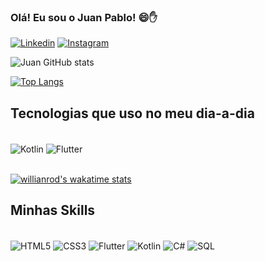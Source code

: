 
### Olá! Eu sou o Juan Pablo! 😄✋

[![Linkedin](https://img.shields.io/badge/LinkedIn-0077B5?style=for-the-badge&logo=linkedin&logoColor=white)](www.linkedin.com/in/JuanSouza9)
[![Instagram](https://img.shields.io/badge/Instagram-E4405F?style=for-the-badge&logo=instagram&logoColor=white)](https://www.instagram.com/juan_blacks_/)

![Juan GitHub stats](https://github-readme-stats.vercel.app/api?username=JuanSouza9&show_icons=true&theme=tokyonight)

[![Top Langs](https://github-readme-stats.vercel.app/api/top-langs/?username=JuanSouza9&layout=compact)](https://github.com/JuanSouza9/)


## Tecnologias que uso no meu dia-a-dia

<div style="display: "incle_block"><br/>
    <img align="center" alt="Kotlin" src="https://img.shields.io/badge/Kotlin-0095D5?&style=for-the-badge&logo=kotlin&logoColor=white"/>
    <img align="center" alt="Flutter" src="https://img.shields.io/badge/Flutter-02569B?style=for-the-badge&logo=flutter&logoColor=white"/>
</div><br/>
                                                                                                                                        
[![willianrod's wakatime stats](https://github-readme-stats.vercel.app/api/wakatime?username=willianrod)](https://github.com/JuanSouza9/JuanSouza9)

                                                                                                                               

## Minhas Skills

<div style="display: "incle_block"><br/>
    <img align="center" alt="HTML5" src="https://img.shields.io/badge/HTML5-E34F26?style=for-the-badge&logo=html5&logoColor=white"/>
    <img align="center" alt="CSS3" src="https://img.shields.io/badge/CSS3-1572B6?style=for-the-badge&logo=css3&logoColor=white"/>
    <img align="center" alt="Flutter" src="https://img.shields.io/badge/Flutter-02569B?style=for-the-badge&logo=flutter&logoColor=white"/>
    <img align="center" alt="Kotlin" src="https://img.shields.io/badge/Kotlin-0095D5?&style=for-the-badge&logo=kotlin&logoColor=white"/>
    <img align="center" alt="C#" src="https://img.shields.io/badge/C%23-239120?style=for-the-badge&logo=c-sharp&logoColor=white"/>
    <img align="center" alt="SQL" src="https://img.shields.io/badge/MySQL-00000F?style=for-the-badge&logo=mysql&logoColor=white"/>
</div>
